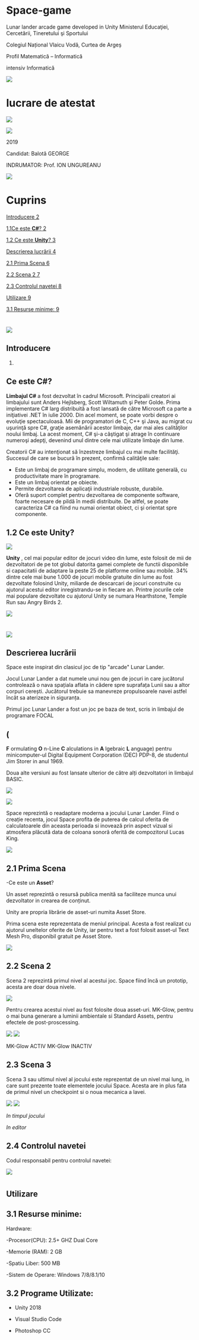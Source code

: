 # Space-game
Lunar lander arcade game developed in Unity
Ministerul Educaţiei, Cercetării, Tineretului şi Sportului

Colegiul Național Vlaicu Vodă, Curtea de Argeș

Profil Matematică – Informatică

intensiv Informatică

![](RackMultipart20210323-4-1vcviaz_html_3f2a21e1b28b13b9.gif)

# lucrare de atestat

![](RackMultipart20210323-4-1vcviaz_html_ee47b16dc9ea7944.png)

![](RackMultipart20210323-4-1vcviaz_html_3d7e6bf4c0671732.gif)

2019

Candidat: Balotă GEORGE

INDRUMATOR: Prof. ION UNGUREANU

![](RackMultipart20210323-4-1vcviaz_html_700dc6d1d89c2a27.gif)

#
# Cuprins

[Introducere 2](#_Toc4325866)

[1.1Ce este **C#**? 2](#_Toc4325867)

[1.2 Ce este **Unity**? 3](#_Toc4325868)

[Descrierea lucrării 4](#_Toc4325869)

[2.1 Prima Scena 6](#_Toc4325870)

[2.2 Scena 2 7](#_Toc4325871)

[2.3 Controlul navetei 8](#_Toc4325872)

[Utilizare 9](#_Toc4325873)

[3.1 Resurse minime: 9](#_Toc4325874)

# ![](RackMultipart20210323-4-1vcviaz_html_4ed1fecb14f28efd.png)
## Introducere

  1.
## Ce este **C#**?

**Limbajul C#** a fost dezvoltat în cadrul Microsoft. Principalii creatori ai limbajului sunt Anders Hejlsberg, Scott Wiltamuth şi Peter Golde. Prima implementare C# larg distribuită a fost lansată de către Microsoft ca parte a iniţiativei .NET în iulie 2000. Din acel moment, se poate vorbi despre o evoluţie spectaculoasă. Mii de programatori de C, C++ şi Java, au migrat cu uşurinţă spre C#, graţie asemănării acestor limbaje, dar mai ales calităţilor noului limbaj. La acest moment, C# şi-a câştigat şi atrage în continuare numeroşi adepţi, devenind unul dintre cele mai utilizate limbaje din lume.

Creatorii C# au intenţionat să înzestreze limbajul cu mai multe facilităţi. Succesul de care se bucură în prezent, confirmă calităţile sale:

- Este un limbaj de programare simplu, modern, de utilitate generală, cu productivitate mare în programare.
- Este un limbaj orientat pe obiecte.
- Permite dezvoltarea de aplicaţii industriale robuste, durabile.
- Oferă suport complet pentru dezvoltarea de componente software, foarte necesare de pildă în medii distribuite. De altfel, se poate caracteriza C# ca fiind nu numai orientat obiect, ci şi orientat spre componente.

## 1.2 Ce este **Unity**?

![](RackMultipart20210323-4-1vcviaz_html_ea1659726ef72abb.png)

**Unity** , cel mai popular editor de jocuri video din lume, este folosit de mii de dezvoltatori de pe tot globul datorita gamei complete de functii disponibile si capacitatii de adaptare la peste 25 de platforme online sau mobile. 34% dintre cele mai bune 1.000 de jocuri mobile gratuite din lume au fost dezvoltate folosind Unity, miliarde de descarcari de jocuri construite cu ajutorul acestui editor inregistrandu-se in fiecare an. Printre jocurile cele mai populare dezvoltate cu ajutorul Unity se numara Hearthstone, Temple Run sau Angry Birds 2.

![](RackMultipart20210323-4-1vcviaz_html_f0d47ea1e68774ff.png)

# ![](RackMultipart20210323-4-1vcviaz_html_e8017ecb00e56e9b.png)
## Descrierea lucrării

Space este inspirat din clasicul joc de tip &quot;arcade&quot; Lunar Lander.

Jocul Lunar Lander a dat numele unui nou gen de jocuri in care jucătorul controlează o nava spațiala aflata in cădere spre suprafața Lunii sau a altor corpuri cerești. Jucătorul trebuie sa manevreze propulsoarele navei astfel încât sa aterizeze in siguranța.

Primul joc Lunar Lander a fost un joc pe baza de text, scris in limbajul de programare FOCAL
## (
**F** ormulating  **O** n-Line  **C** alculations in  **A** lgebraic  **L** anguage) pentru minicomputer-ul Digital Equipment Corporation (DEC) PDP-8, de studentul Jim Storer in anul 1969.

Doua alte versiuni au fost lansate ulterior de către alți dezvoltatori in limbajul BASIC.

![](RackMultipart20210323-4-1vcviaz_html_6765aad470ac5ad1.png)

![](RackMultipart20210323-4-1vcviaz_html_ee47b16dc9ea7944.png)

Space reprezintă o readaptare moderna a jocului Lunar Lander. Fiind o creație recenta, jocul Space profita de puterea de calcul oferita de calculatoarele din aceasta perioada si inovează prin aspect vizual si atmosfera plăcută data de coloana sonoră oferită de compozitorul Lucas King.

![](RackMultipart20210323-4-1vcviaz_html_d10da80cb96b63b0.jpg)

## 2.1 Prima Scena

-Ce este un **Asset**?

Un asset reprezintă o resursă publica menită sa faciliteze munca unui dezvoltator in crearea de conținut.

Unity are propria librărie de asset-uri numita Asset Store.

Prima scena este reprezentata de meniul principal. Acesta a fost realizat cu ajutorul uneltelor oferite de Unity, iar pentru text a fost folosit asset-ul Text Mesh Pro, disponibil gratuit pe Asset Store.

![](RackMultipart20210323-4-1vcviaz_html_bd135f21ce3bd2b6.png)

## 2.2 Scena 2

Scena 2 reprezintă primul nivel al acestui joc. Space fiind încă un prototip, acesta are doar doua nivele.

![](RackMultipart20210323-4-1vcviaz_html_1ed72267c76afd3e.png)

Pentru crearea acestui nivel au fost folosite doua asset-uri. MK-Glow, pentru o mai buna generare a luminii ambientale si Standard Assets, pentru efectele de post-proscessing.

![](RackMultipart20210323-4-1vcviaz_html_e7b978cdbf188e3a.png) ![](RackMultipart20210323-4-1vcviaz_html_8dcbb901f601d7bd.png)

MK-Glow ACTIV MK-Glow INACTIV

## 2.3 Scena 3

Scena 3 sau ultimul nivel al jocului este reprezentat de un nivel mai lung, in care sunt prezente toate elementele jocului Space. Acesta are in plus fata de primul nivel un checkpoint si o noua mecanica a lavei.

![](RackMultipart20210323-4-1vcviaz_html_dfaf29866d2e55d4.png) ![](RackMultipart20210323-4-1vcviaz_html_5e47d4ac03f3be41.png)

_In timpul jocului_

_In editor_

##

##

##

##

##

##

##

##

##

##

##

##

##

##

##

##

##

##

## 2.4 Controlul navetei

Codul responsabil pentru controlul navetei:

![](RackMultipart20210323-4-1vcviaz_html_ecafa0c9df524c3b.gif)

#
## Utilizare

## 3.1 Resurse minime:

Hardware:

-Procesor(CPU): 2.5+ GHZ Dual Core

-Memorie (RAM): 2 GB

-Spatiu Liber: 500 MB

-Sistem de Operare: Windows 7/8/8.1/10

## 3.2 Programe Utilizate:

- Unity 2018

- Visual Studio Code

- Photoshop CC
